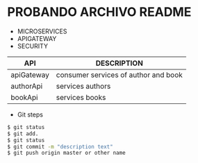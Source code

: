 # PROBANDO ARCHIVO README

- MICROSERVICES
- APIGATEWAY
- SECURITY

| API | DESCRIPTION |
| ------ | ------ |
| apiGateway | consumer services of author and book|
| authorApi | services authors |
| bookApi | services books |

- Git steps 
```sh
$ git status
$ git add.
$ git status
$ git commit -m "description text"
$ git push origin master or other name
```
